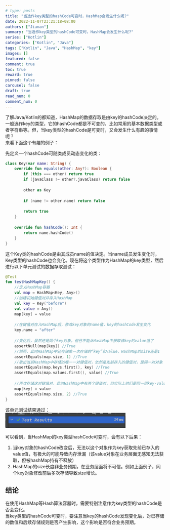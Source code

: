 ```yaml
---
# type: posts 
title: "当选作key类型的hashCode可变时，HashMap会发生什么呢?"
date: 2022-11-07T23:21:18+08:00
authors: ["Jianan"]
summary: "当选作key类型的hashCode可变时，HashMap会发生什么呢?"
series: ["Kotlin"]
categories: ["Kotlin", "Java"]
tags: ["Kotlin", "Java", "HashMap", "key"]
images: []
featured: false
comment: true
toc: true
reward: true
pinned: false
carousel: false
draft: true
read_num: 0
comment_num: 0 
---
```


了解Java/Kotlin的都知道，HashMap的数据存取是由key的hashCode决定的。一般选作key的类型，它的hashCode都是不可变的，比如常用的基本数据类型或者字符串等。但，当key类型的hashCode是可变时，又会发生什么有趣的事情呢？  
来看下面这个有趣的例子：    

先定义一个hashCode可随类成员动态变化的类：
```kotlin
class Key(var name: String) {
    override fun equals(other: Any?): Boolean {
        if (this === other) return true
        if (javaClass != other?.javaClass) return false

        other as Key

        if (name != other.name) return false

        return true
    }

    override fun hashCode(): Int {
        return name.hashCode()
    }
}
```
这个Key类的hashCode是由其成员name的值决定。当name成员发生变化时，Key类型的hashCode也会变化。现在将这个类型作为HashMap的key类型，然后进行以下单元测试的数据存取测试：

```kotlin
@Test
fun testHashMapKey() {
    //定义HashMap容器
    val map = HashMap<Key, Any>()
    //创建初始键值对并存入HashMap
    val key = Key("before")
    val value = Any()
    map[key] = value
    
    //在键值对存入HashMap后，修改key对象的name值，key的hashCode发生变化
    key.name = "after"

    //变化后，虽然还是同个key对象，但已不能从HashMap中获取该key的value值了
    assertNull(map[key]) //True
    //然而，此时HashMap中还存储第一次存储的“key”和value，HashMap的size还是1
    assertEquals(map.size, 1) //True
    //取出当前HashMap中存储的唯一一对键值对，依然是先前存入的键值对，是同一对对象
    assertEquals(map.keys.first(), key) //True
    assertEquals(map.values.first(), value) //True

    //再次存储这对键值对，此时HashMap中有两个键值对，但实际上他们是同一组key-value对象
    map[key] = value
    assertEquals(map.size, 2) //True
}
```
该单元测试结果通过：  
![测试结果](HashMapTestResultPass.png)

可以看到，当HashMap的key类型hashCode可变时，会有以下后果：
1. 当key对象的hashCode改变后，无法以这个对象作为key获取先前已存入的value值，有极大的可能导致内存泄漏（该value对象在业务层面无感知无法获取，但被hashMap持有不释放）
2. HashMap的size长度非业务预期，在业务层面将不可信。例如上面例子，同个key对象修改前后多次存储导致size增长。

## 结论
在使用HashMap等Hash算法容器时，需要特别注意作为key类型的hashCode是否会变化。  
当key类型的hashCode可变时，要注意当key的hashCode发现变化后，对已存储的数值和后续存储规则是否产生影响，这个影响是否符合业务预期。
